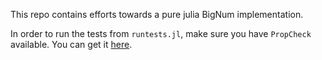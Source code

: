 This repo contains efforts towards a pure julia BigNum implementation.

In order to run the tests from `runtests.jl`, make sure you have `PropCheck` available. You can get it [here](https://github.com/Seelengrab/PropCheck.jl).